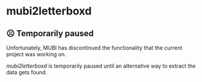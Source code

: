 # mubi2letterboxd
## ☹ Temporarily paused
Unfortunately, MUBI has discontinued the functionality that the current project was working on.

_mubi2letterboxd_ is temporarily paused until an alternative way to extract the data gets found.
